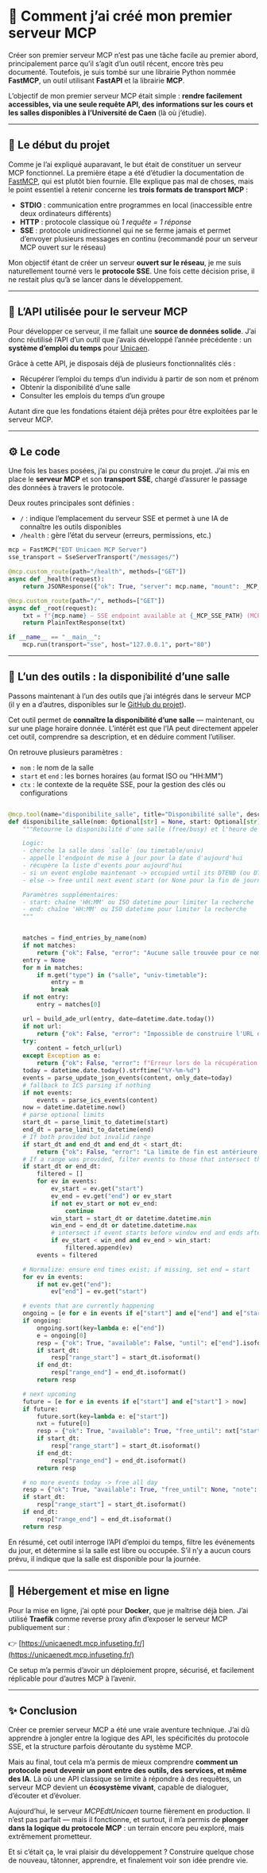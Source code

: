 # 🧠 Comment j’ai créé mon premier serveur MCP

Créer son premier serveur MCP n’est pas une tâche facile au premier abord, principalement parce qu’il s’agit d’un outil récent, encore très peu documenté.
Toutefois, je suis tombé sur une librairie Python nommée **FastMCP**, un outil utilisant **FastAPI** et la librairie **MCP**.

L’objectif de mon premier serveur MCP était simple : **rendre facilement accessibles, via une seule requête API, des informations sur les cours et les salles disponibles à l’Université de Caen** (là où j’étudie).

---

## 🚀 Le début du projet

Comme je l’ai expliqué auparavant, le but était de constituer un serveur MCP fonctionnel.
La première étape a été d’étudier la documentation de [FastMCP](https://gofastmcp.com/getting-started/quickstart), qui est plutôt bien fournie.
Elle explique pas mal de choses, mais le point essentiel à retenir concerne les **trois formats de transport MCP** :

* **STDIO** : communication entre programmes en local (inaccessible entre deux ordinateurs différents)
* **HTTP** : protocole classique où *1 requête = 1 réponse*
* **SSE** : protocole unidirectionnel qui ne se ferme jamais et permet d’envoyer plusieurs messages en continu (recommandé pour un serveur MCP ouvert sur le réseau)

Mon objectif étant de créer un serveur **ouvert sur le réseau**, je me suis naturellement tourné vers le **protocole SSE**.
Une fois cette décision prise, il ne restait plus qu’à se lancer dans le développement.

---

## 🧩 L’API utilisée pour le serveur MCP

Pour développer ce serveur, il me fallait une **source de données solide**.
J’ai donc réutilisé l’API d’un outil que j’avais développé l’année précédente : un **système d’emploi du temps** pour [Unicaen](https://edt.infuseting.fr).

Grâce à cette API, je disposais déjà de plusieurs fonctionnalités clés :

* Récupérer l’emploi du temps d’un individu à partir de son nom et prénom
* Obtenir la disponibilité d’une salle
* Consulter les emplois du temps d’un groupe

Autant dire que les fondations étaient déjà prêtes pour être exploitées par le serveur MCP.

---

## ⚙️ Le code

Une fois les bases posées, j’ai pu construire le cœur du projet.
J’ai mis en place le **serveur MCP** et son **transport SSE**, chargé d’assurer le passage des données à travers le protocole.

Deux routes principales sont définies :

* `/` : indique l’emplacement du serveur SSE et permet à une IA de connaître les outils disponibles
* `/health` : gère l’état du serveur (erreurs, permissions, etc.)

```python
mcp = FastMCP("EDT Unicaen MCP Server")
sse_transport = SseServerTransport("/messages/")

@mcp.custom_route(path="/health", methods=["GET"])
async def _health(request):
    return JSONResponse({"ok": True, "server": mcp.name, "mount": _MCP_MOUNT, "sse_path": _MCP_SSE_PATH})

@mcp.custom_route(path="/", methods=["GET"])
async def _root(request):
    txt = f"{mcp.name} — SSE endpoint available at {_MCP_SSE_PATH} (MCP mount: {_MCP_MOUNT})"
    return PlainTextResponse(txt)

if __name__ == "__main__":
    mcp.run(transport="sse", host="127.0.0.1", port="80")
```

---

## 🧠 L’un des outils : la disponibilité d’une salle

Passons maintenant à l’un des outils que j’ai intégrés dans le serveur MCP (il y en a d’autres, disponibles sur le [GitHub du projet](https://github.com/Infuseting/MCPEdtUnicaen)).

Cet outil permet de **connaître la disponibilité d’une salle** — maintenant, ou sur une plage horaire donnée.
L’intérêt est que l’IA peut directement appeler cet outil, comprendre sa description, et en déduire comment l’utiliser.

On retrouve plusieurs paramètres :

* `nom` : le nom de la salle
* `start` et `end` : les bornes horaires (au format ISO ou “HH:MM”)
* `ctx` : le contexte de la requête SSE, pour la gestion des clés ou configurations


```python

@mcp.tool(name="disponibilite_salle", title="Disponibilité salle", description="Indique si une salle est disponible maintenant et jusqu\u2019\u00e0 quelle heure. Si une heure de debut et/ou de fin est fournie (ex: '08:00' ou ISO), limite la recherche à cette plage horaire. Les réponses incluent les dates/horaires au format ISO complet (ex: 2025-10-25T08:00:00).")
def disponibilite_salle(nom: Optional[str] = None, start: Optional[str] = None, end: Optional[str] = None, ctx: Optional[Context] = None) -> dict:
    """Retourne la disponibilité d'une salle (free/busy) et l'heure de fin si occupée.

    Logic:
    - cherche la salle dans `salle` (ou timetable/univ)
    - appelle l'endpoint de mise à jour pour la date d'aujourd'hui
    - récupère la liste d'events pour aujourd'hui
    - si un event englobe maintenant -> occupied until its DTEND (ou DTSTART if no DTEND)
    - else -> free until next event start (or None pour la fin de journée)

    Paramètres supplémentaires:
    - start: chaîne 'HH:MM' ou ISO datetime pour limiter la recherche
    - end: chaîne 'HH:MM' ou ISO datetime pour limiter la recherche
    """


    matches = find_entries_by_name(nom)
    if not matches:
        return {"ok": False, "error": "Aucune salle trouvée pour ce nom"}
    entry = None
    for m in matches:
        if m.get("type") in ("salle", "univ-timetable"):
            entry = m
            break
    if not entry:
        entry = matches[0]

    url = build_ade_url(entry, date=datetime.date.today())
    if not url:
        return {"ok": False, "error": "Impossible de construire l'URL de mise à jour pour cette salle", "matches": matches}
    try:
        content = fetch_url(url)
    except Exception as e:
        return {"ok": False, "error": f"Erreur lors de la récupération de l'URL: {e}", "url": url}
    today = datetime.date.today().strftime("%Y-%m-%d")
    events = parse_update_json_events(content, only_date=today)
    # fallback to ICS parsing if nothing
    if not events:
        events = parse_ics_events(content)
    now = datetime.datetime.now()
    # parse optional limits
    start_dt = parse_limit_to_datetime(start)
    end_dt = parse_limit_to_datetime(end)
    # If both provided but invalid range
    if start_dt and end_dt and end_dt < start_dt:
        return {"ok": False, "error": "La limite de fin est antérieure à la limite de début"}
    # If a range was provided, filter events to those that intersect the window
    if start_dt or end_dt:
        filtered = []
        for ev in events:
            ev_start = ev.get("start")
            ev_end = ev.get("end") or ev_start
            if not ev_start or not ev_end:
                continue
            win_start = start_dt or datetime.datetime.min
            win_end = end_dt or datetime.datetime.max
            # intersect if event starts before window end and ends after window start
            if ev_start < win_end and ev_end > win_start:
                filtered.append(ev)
        events = filtered

    # Normalize: ensure end times exist; if missing, set end = start
    for ev in events:
        if not ev.get("end"):
            ev["end"] = ev.get("start")

    # events that are currently happening
    ongoing = [e for e in events if e["start"] and e["end"] and e["start"] <= now < e["end"]]
    if ongoing:
        ongoing.sort(key=lambda e: e["end"])
        e = ongoing[0]
        resp = {"ok": True, "available": False, "until": e["end"].isoformat(), "summary": e.get("summary"), "source": url}
        if start_dt:
            resp["range_start"] = start_dt.isoformat()
        if end_dt:
            resp["range_end"] = end_dt.isoformat()
        return resp

    # next upcoming
    future = [e for e in events if e["start"] and e["start"] > now]
    if future:
        future.sort(key=lambda e: e["start"])
        nxt = future[0]
        resp = {"ok": True, "available": True, "free_until": nxt["start"].isoformat(), "next_summary": nxt.get("summary"), "source": url}
        if start_dt:
            resp["range_start"] = start_dt.isoformat()
        if end_dt:
            resp["range_end"] = end_dt.isoformat()
        return resp

    # no more events today -> free all day
    resp = {"ok": True, "available": True, "free_until": None, "note": "Aucun cours r\u00e9pertori\u00e9 pour aujourd\u2019hui", "source": url}
    if start_dt:
        resp["range_start"] = start_dt.isoformat()
    if end_dt:
        resp["range_end"] = end_dt.isoformat()
    return resp


```

En résumé, cet outil interroge l’API d’emploi du temps, filtre les événements du jour, et détermine si la salle est libre ou occupée.
S’il n’y a aucun cours prévu, il indique que la salle est disponible pour la journée.

---

## 🧱 Hébergement et mise en ligne

Pour la mise en ligne, j’ai opté pour **Docker**, que je maîtrise déjà bien.
J’ai utilisé **Traefik** comme reverse proxy afin d’exposer le serveur MCP publiquement sur :

👉 [https://unicaenedt.mcp.infuseting.fr/](https://unicaenedt.mcp.infuseting.fr/)

Ce setup m’a permis d’avoir un déploiement propre, sécurisé, et facilement réplicable pour d’autres MCP à l’avenir.

---

## ✨ Conclusion

Créer ce premier serveur MCP a été une vraie aventure technique.
J’ai dû apprendre à jongler entre la logique des API, les spécificités du protocole SSE, et la structure parfois déroutante du système MCP.

Mais au final, tout cela m’a permis de mieux comprendre **comment un protocole peut devenir un pont entre des outils, des services, et même des IA**.
Là où une API classique se limite à répondre à des requêtes, un serveur MCP devient un **écosystème vivant**, capable de dialoguer, d’écouter et d’évoluer.

Aujourd’hui, le serveur *MCPEdtUnicaen* tourne fièrement en production.
Il n’est pas parfait — mais il fonctionne, et surtout, il m’a permis de **plonger dans la logique du protocole MCP** : un terrain encore peu exploré, mais extrêmement prometteur.

Et si c’était ça, le vrai plaisir du développement ?
Construire quelque chose de nouveau, tâtonner, apprendre, et finalement voir son idée prendre vie.

